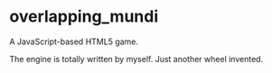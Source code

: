 # overlapping_mundi
A JavaScript-based HTML5 game.

The engine is totally written by myself. Just another wheel invented.
